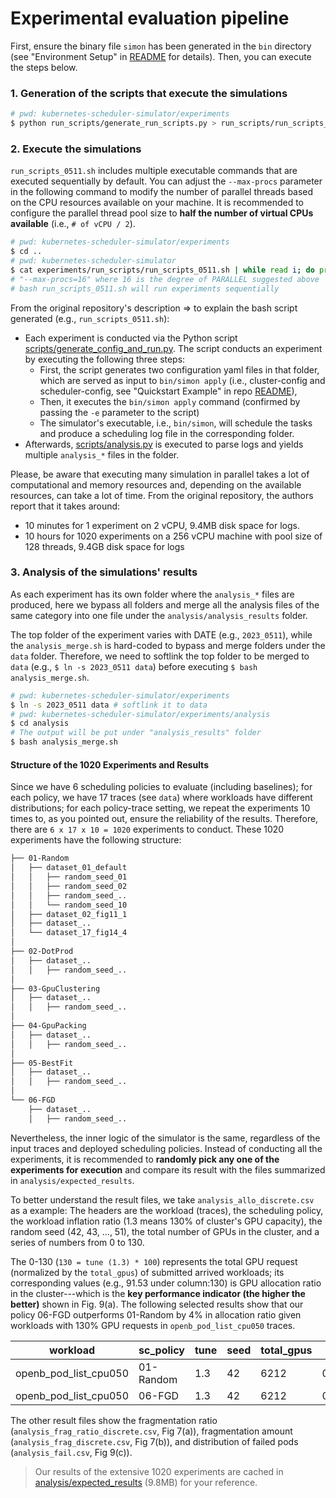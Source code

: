# Experimental evaluation pipeline

First, ensure the binary file `simon` has been generated in the `bin` directory (see "Environment Setup" in [README](../README.md) for details).
Then, you can execute the steps below.


### 1. Generation of the scripts that execute the simulations

```bash
# pwd: kubernetes-scheduler-simulator/experiments
$ python run_scripts/generate_run_scripts.py > run_scripts/run_scripts_0511.sh
```


### 2. Execute the simulations

`run_scripts_0511.sh` includes multiple executable commands that are executed sequentially by default.
You can adjust the `--max-procs` parameter in the following command to modify the number of parallel threads based on the CPU resources available on your machine.
It is recommended to configure the parallel thread pool size to **half the number of virtual CPUs available** (i.e., `# of vCPU / 2`).

```bash
# pwd: kubernetes-scheduler-simulator/experiments
$ cd ..
# pwd: kubernetes-scheduler-simulator
$ cat experiments/run_scripts/run_scripts_0511.sh | while read i; do printf "%q" "$i"; done | xargs --max-procs=16 -I CMD bash -c CMD
# "--max-procs=16" where 16 is the degree of PARALLEL suggested above
# bash run_scripts_0511.sh will run experiments sequentially
```

From the original repository's description => to explain the bash script generated (e.g., `run_scripts_0511.sh`):
- Each experiment is conducted via the Python script [scripts/generate_config_and_run.py](../scripts/generate_config_and_run.py). The script conducts an experiment by executing the following three steps:
    - First, the script generates two configuration yaml files in that folder, which are served as input to `bin/simon apply` (i.e., cluster-config and scheduler-config, see "Quickstart Example" in repo [README](../README.md)), 
    - Then, it executes the `bin/simon apply` command (confirmed by passing the `-e` parameter to the script)
    - The simulator's executable, i.e., `bin/simon`, will schedule the tasks and produce a scheduling log file in the corresponding folder.
- Afterwards, [scripts/analysis.py](../scripts/analysis.py) is executed to parse logs and yields multiple `analysis_*` files in the folder.

Please, be aware that executing many simulation in parallel takes a lot of computational and memory resources and, depending on the available resources, can take a lot of time. From the original repository, the authors report that it takes around:
- 10 minutes for 1 experiment on 2 vCPU, 9.4MB disk space for logs.
- 10 hours for 1020 experiments on a 256 vCPU machine with pool size of 128 threads, 9.4GB disk space for logs


### 3. Analysis of the simulations' results

As each experiment has its own folder where the `analysis_*` files are produced, here we bypass all folders and merge all the analysis files of the same category into one file under the `analysis/analysis_results` folder.

The top folder of the experiment varies with DATE (e.g., `2023_0511`), while the `analysis_merge.sh` is hard-coded to bypass and merge folders under the `data` folder. Therefore, we need to softlink the top folder to be merged to `data` (e.g., `$ ln -s 2023_0511 data`) before executing `$ bash analysis_merge.sh`.

```bash
# pwd: kubernetes-scheduler-simulator/experiments
$ ln -s 2023_0511 data # softlink it to data
# pwd: kubernetes-scheduler-simulator/experiments/analysis
$ cd analysis
# The output will be put under "analysis_results" folder
$ bash analysis_merge.sh
```

#### Structure of the 1020 Experiments and Results

Since we have 6 scheduling policies to evaluate (including baselines); for each policy, we have 17 traces (see `data`) where workloads have different distributions; for each policy-trace setting, we repeat the experiments 10 times to, as you pointed out, ensure the reliability of the results. Therefore, there are `6 x 17 x 10 = 1020` experiments to conduct.  These 1020 experiments have the following structure:

```bash
├── 01-Random
│   ├── dataset_01_default
│   │   ├── random_seed_01
│   │   ├── random_seed_02
│   │   ├── random_seed_..
│   │   └── random_seed_10
│   ├── dataset_02_fig11_1
│   ├── dataset_..
│   └── dataset_17_fig14_4
│
├── 02-DotProd
│   ├── dataset_..
│   │   ├── random_seed_..
│
├── 03-GpuClustering
│   ├── dataset_..
│   │   ├── random_seed_..
│
├── 04-GpuPacking
│   ├── dataset_..
│   │   ├── random_seed_..
│
├── 05-BestFit
│   ├── dataset_..
│   │   ├── random_seed_..
│
└── 06-FGD
    ├── dataset_..
    │   ├── random_seed_..
```

Nevertheless, the inner logic of the simulator is the same, regardless of the input traces and deployed scheduling policies. Instead of conducting all the experiments, it is recommended to **randomly pick any one of the experiments for execution** and compare its result with the files summarized in `analysis/expected_results`.

To better understand the result files, we take `analysis_allo_discrete.csv` as a example: The headers are the workload (traces), the scheduling policy, the workload inflation ratio (1.3 means 130% of cluster's GPU capacity), the random seed (42, 43, ..., 51), the total number of GPUs in the cluster, and a series of numbers from 0 to 130.

The 0-130 (`130 = tune (1.3) * 100`) represents the total GPU request (normalized by the `total_gpus`) of submitted arrived workloads; its corresponding values (e.g., 91.53 under column:130) is GPU allocation ratio in the cluster---which is the **key performance indicator (the higher the better)** shown in Fig. 9(a). The following selected results show that our policy 06-FGD outperforms 01-Random by 4% in allocation ratio given workloads with 130% GPU requests in `openb_pod_list_cpu050` traces.

| workload              | sc_policy | tune | seed | total_gpus | 0    | 1    | 2   | ... | 129   | 130       |
| --------------------- | --------- | ---- | ---- | ---------- | ---- | ---- | --- | --- | ----- | --------- |
| openb_pod_list_cpu050 | 01-Random | 1.3  | 42   | 6212       | 0.25 | 0.99 | 2.0 | ... | 91.51 | **91.53** |
| openb_pod_list_cpu050 | 06-FGD    | 1.3  | 42   | 6212       | 0.25 | 0.99 | 2.0 | ... | 95.34 | **95.34** |

The other result files show the fragmentation ratio (`analysis_frag_ratio_discrete.csv`, Fig 7(a)), fragmentation amount (`analysis_frag_discrete.csv`, Fig 7(b)), and distribution of failed pods (`analysis_fail.csv`, Fig 9(c)).

> Our results of the extensive 1020 experiments are cached in [analysis/expected_results](./analysis/expected_results/) (9.8MB) for your reference.
